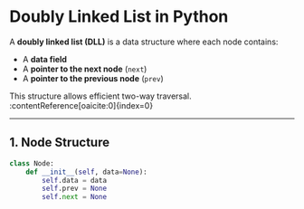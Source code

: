 # Doubly Linked List in Python

A **doubly linked list (DLL)** is a data structure where each node contains:
- A **data field**
- A **pointer to the next node** (`next`)
- A **pointer to the previous node** (`prev`)

This structure allows efficient two-way traversal.  
:contentReference[oaicite:0]{index=0}

---

## 1. Node Structure

```python
class Node:
    def __init__(self, data=None):
        self.data = data
        self.prev = None
        self.next = None

